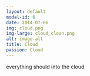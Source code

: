 ```yaml
---
layout: default
modal-id: 6
date: 2014-07-06
img: cloud.png
img-large: cloud_clean.png
alt: image-alt
title: Cloud
passion: Cloud
---
```

everything should into the cloud
